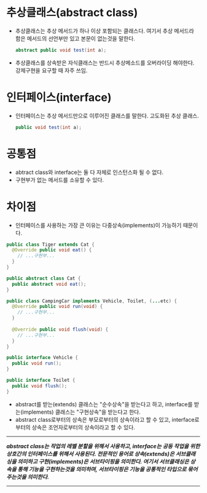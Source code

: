# 추상클래스(abstract class)
* 추상클래스는 추상 메서드가 하나 이상 포함되는 클래스다. 여기서 추상 메서드라 함은 메서드의 선언부만 있고 본문이 없는것을 말한다.
  ```java
  abstract public void test(int a);
  ```
* 추상클래스를 상속받은 자식클래스는 반드시 추상메소드를 오버라이딩 해야한다. 강제구현을 요구할 때 자주 쓰임.

# 인터페이스(interface)
* 인터페이스는 추상 메서드만으로 이루어진 클래스를 말한다. 고도화된 추상 클래스.
  ```java
  public void test(int a);
  ```

# 공통점
* abtract class와 interface는 둘 다 자체로 인스턴스화 될 수 없다.
* 구현부가 없는 메서드를 소유할 수 있다.

# 차이점
* 인터페이스를 사용하는 가장 큰 이유는 다중상속(implements)이 가능하기 때문이다.

```java
public class Tiger extends Cat {
  @Override public void eat() {
    // ...구현부...
  }
}

public abstract class Cat {
  public abstract void eat();
}
```
```java
public class CampingCar implements Vehicle, Toilet, (...etc) {
  @Override public void run(void) {
    // ...구현부...
  }
  
  @Override public void flush(void) {
    // ...구현부...
  }
}

public interface Vehicle {
  public void run();
}

public interface Toilet {
  public void flush();
}
```
* abstract를 받는(extends) 클래스는 "순수상속"을 받는다고 하고, interface를 받는(implements) 클래스는 "구현상속"을 받는다고 한다.
* abstract class로부터의 상속은 부모로부터의 상속이라고 할 수 있고, interface로부터의 상속은 조언자로부터의 상속이라고 할 수 있다.

---

***abstract class는 작업의 레벨 분할을 위해서 사용하고, interface는 공동 작업을 위한 상호간의 인터페이스를 위해서 사용된다.
전문적인 용어로 상속(extends)은 서브클래싱을 의미하고 구현(implements)은 서브타이핑을 의미한다. 여기서 서브클래싱은 상속을 통해 기능을 구현하는것을 의미하며, 서브타이핑은 기능을 공통적인 타입으로 묶어주는것을 의미한다.***

---
